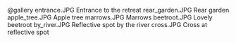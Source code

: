 @gallery
entrance.JPG		Entrance to the retreat
rear_garden.JPG		Rear garden
apple_tree.JPG		Apple tree
marrows.JPG		Marrows
beetroot.JPG		Lovely beetroot
by_river.JPG		Reflective spot by the river
cross.JPG		Cross at reflective spot
